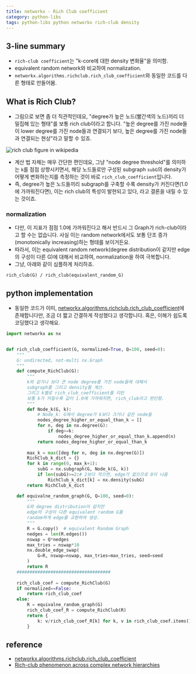 ```yaml
---
title: networkx - Rich Club coefficient
category: python-libs
tags: python-libs python networkx rich-club density 
---
```


## 3-line summary 

- `rich-club coefficient`는 "k-core에 대한 density 변화율"을 의미함. 
- equivalent random network와 비교하여 normalization. 
- `networkx.algorithms.richclub.rich_club_coefficient`와 동일한 코드를 다른 형태로 만들어봄.

## What is Rich Club? 

- 그림으로 보면 좀 더 직관적인데요, "degree가 높은 노드(빪간색의 노드)끼리 더 밀집해 있는 형태"를 보통 rich club이라고 합니다. "높은 degree를 가진 node들이 lower degree를 가진 node들과 연결되기 보다, 높은 degree를 가진 node들과 연결되는 현상"라고 말할 수 있죠. 

![rich club figure in wikipedia](https://upload.wikimedia.org/wikipedia/commons/thumb/e/ea/Disassortative_network_demonstrating_the_Rich_Club_effect.png/220px-Disassortative_network_demonstrating_the_Rich_Club_effect.png)

- 계산 법 자체는 매우 간단한 편인데요, 그냥 "node degree threshold"를 의미하는 `k`를 점점 상향시키면서, 해당 노드들로만 구성된 subgraph `subG`의 density가 어떻게 변화하는지를 측정하는 것이 바로 `rich_club_coefficient`입니다. 
- 즉, degree가 높은 노드들끼리 subgraph를 구축할 수록 density가 커진다면(1.0에 가까워진다면), 이는 rich club의 특성이 발현되고 있다, 라고 결론을 내릴 수 있는 것이죠. 

### normalization 

- 다만, 이 지표가 점점 1.0에 가까워진다고 해서 반드시 그 Graph가 rich-club이라고 할 수는 없습니다. 사실 이는 random network에서도 보통 단조 증가(monotonically increasing)하는 형태를 보이거든요. 
- 따라서, 이는 equivalent random network(degree distribution이 같지만 edge의 구성이 다른 G)에 대해서 비교하여, normalization을 하여 극복합니다. 
- 그냥, 아래와 같이 심플하게 처리하죠.

```
rich_club(G) / rich_club(equivalent_random_G)
```

## python implementation 

- 동일한 코드가 이미, [networkx.algorithms.richclub.rich_club_coefficient](https://networkx.github.io/documentation/stable/reference/algorithms/generated/networkx.algorithms.richclub.rich_club_coefficient.html#networkx.algorithms.richclub.rich_club_coefficient)에 존재합니다만, 조금 더 짧고 간결하게 작성했다고 생각합니다. 혹은, 이해가 쉽도록 코딩했다고 생각해요.

```python
import networkx as nx 


def rich_club_coefficient(G, normalized=True, Q=100, seed=0):
    """
    G: undirected, not-multi nx.Graph
    """
    def compute_RichClub(G): 
        """
        k와 같거나 보다 큰 node degree를 가진 node들에 대해서 
        subgraph를 그리고 density를 계산.
        그리고 k별로 rich_club_coefficient를 리턴 
        보통 k가 커질수록 값이 1.0에 가까워지면, rich_club라고 판단함.
        """
        def Node_k(G, k): 
            # Node_k: G에서 degree가 k보다 크거나 같은 node들
            nodes_degree_higher_or_equal_than_k = []
            for n, deg in nx.degree(G):
                if deg>=k:
                    nodes_degree_higher_or_equal_than_k.append(n)
            return nodes_degree_higher_or_equal_than_k
        
        max_k = max([deg for n, deg in nx.degree(G)])
        RichClub_k_dict = {}
        for k in range(0, max_k+1): 
            subG = nx.subgraph(G, Node_k(G, k))
            if len(subG)>=2:# 2보다 작으면, edge가 없으므로 0이 나옴 
                RichClub_k_dict[k] = nx.density(subG)
        return RichClub_k_dict

    def equivalne_random_graph(G, Q=100, seed=0):
        """
        G와 degree distribution이 같지만 
        edge의 구성이 다른 equivalent random G를 
        random하게 edge를 교환하여 생성.
        """
        R = G.copy()  # equivalent Random Graph
        nedges = len(R.edges())
        nswap = Q*nedges
        max_tries = nswap*10
        nx.double_edge_swap(
            G=R, nswap=nswap, max_tries=max_tries, seed=seed
        )
        return R
    ####################################
    
    rich_club_coef = compute_RichClub(G)
    if normalized==False:
        return rich_club_coef
    else: 
        R = equivalne_random_graph(G)
        rich_club_coef_R = compute_RichClub(R)
        return {
            k: v/rich_club_coef_R[k] for k, v in rich_club_coef.items()
        }
```



## reference

- [networkx.algorithms.richclub.rich_club_coefficient](https://networkx.github.io/documentation/stable/reference/algorithms/generated/networkx.algorithms.richclub.rich_club_coefficient.html#networkx.algorithms.richclub.rich_club_coefficient)
- [Rich-club phenomenon across complex network hierarchies](https://cseweb.ucsd.edu/~jmcauley/pdfs/apl07.pdf)
